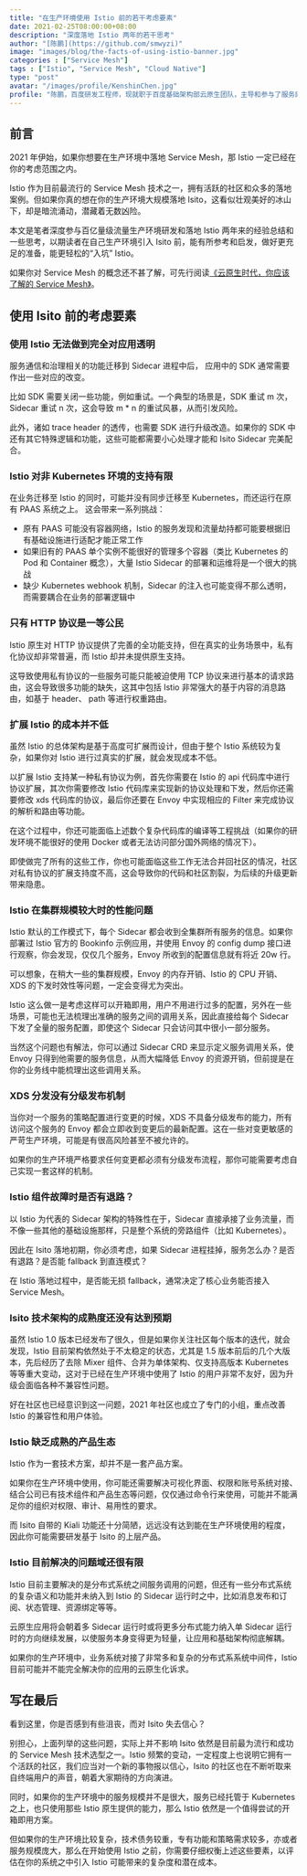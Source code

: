 ```yaml
---
title: "在生产环境使用 Istio 前的若干考虑要素"
date: 2021-02-25T08:00:00+08:00
description: "深度落地 Istio 两年的若干思考"
author: "[陈鹏](https://github.com/smwyzi)"
image: "images/blog/the-facts-of-using-istio-banner.jpg"
categories : ["Service Mesh"]
tags : ["Istio", "Service Mesh", "Cloud Native"]
type: "post"
avatar: "/images/profile/KenshinChen.jpg"
profile: "陈鹏，百度研发工程师，现就职于百度基础架构部云原生团队，主导和参与了服务网格在百度内部手机百度、Feed、百度地图等多个百亿量级核心业务的大规模落地，对云原生、Service Mesh、Isito 等方向有深入的研究和实践经验。"
---
```


## 前言
2021 年伊始，如果你想要在生产环境中落地 Service Mesh，那 Istio 一定已经在你的考虑范围之内。

Istio 作为目前最流行的 Service Mesh 技术之一，拥有活跃的社区和众多的落地案例。但如果你真的想在你的生产环境大规模落地 Isito，这看似壮观美好的冰山下，却是暗流涌动，潜藏着无数凶险。

本文是笔者深度参与百亿量级流量生产环境研发和落地 Istio 两年来的经验总结和一些思考，以期读者在自己生产环境引入 Isito 前，能有所参考和启发，做好更充足的准备，能更轻松的“入坑” Istio。

如果你对 Service Mesh 的概念还不甚了解，可先行阅读[《云原生时代，你应该了解的 Service Mesh》](https://mp.weixin.qq.com/s/eF3fgltkgYNrMfYS2VnSRw)。

## 使用 Isito 前的考虑要素
### 使用 Istio 无法做到完全对应用透明
服务通信和治理相关的功能迁移到 Sidecar 进程中后， 应用中的 SDK 通常需要作出一些对应的改变。

比如 SDK 需要关闭一些功能，例如重试。一个典型的场景是，SDK 重试 m 次，Sidecar 重试 n 次，这会导致 m * n 的重试风暴，从而引发风险。

此外，诸如 trace header 的透传，也需要 SDK 进行升级改造。如果你的 SDK 中还有其它特殊逻辑和功能，这些可能都需要小心处理才能和 Isito Sidecar 完美配合。

### Istio 对非 Kubernetes 环境的支持有限
在业务迁移至 Istio 的同时，可能并没有同步迁移至 Kubernetes，而还运行在原有 PAAS 系统之上。
这会带来一系列挑战：
* 原有 PAAS 可能没有容器网络，Istio 的服务发现和流量劫持都可能要根据旧有基础设施进行适配才能正常工作
* 如果旧有的 PAAS 单个实例不能很好的管理多个容器（类比 Kubernetes 的 Pod 和 Container 概念），大量 Istio Sidecar 的部署和运维将是一个很大的挑战
* 缺少 Kubernetes webhook 机制，Sidecar 的注入也可能变得不那么透明，而需要耦合在业务的部署逻辑中

### 只有 HTTP 协议是一等公民
Istio 原生对 HTTP 协议提供了完善的全功能支持，但在真实的业务场景中，私有化协议却非常普遍，而 Istio 却并未提供原生支持。

这导致使用私有协议的一些服务可能只能被迫使用 TCP 协议来进行基本的请求路由，这会导致很多功能的缺失，这其中包括 Istio 非常强大的基于内容的消息路由，如基于 header、 path 等进行权重路由。

### 扩展 Istio 的成本并不低
虽然 Istio 的总体架构是基于高度可扩展而设计，但由于整个 Istio 系统较为复杂，如果你对 Istio 进行过真实的扩展，就会发现成本不低。

以扩展 Istio 支持某一种私有协议为例，首先你需要在 Istio 的 api 代码库中进行协议扩展，其次你需要修改 Istio 代码库来实现新的协议处理和下发，然后你还需要修改 xds 代码库的协议，最后你还要在 Envoy 中实现相应的 Filter 来完成协议的解析和路由等功能。

在这个过程中，你还可能面临上述数个复杂代码库的编译等工程挑战（如果你的研发环境不能很好的使用 Docker 或者无法访问部分国外网络的情况下）。

即使做完了所有的这些工作，你也可能面临这些工作无法合并回社区的情况，社区对私有协议的扩展支持度不高，这会导致你的代码和社区割裂，为后续的升级更新带来隐患。

### Istio 在集群规模较大时的性能问题
Istio 默认的工作模式下，每个 Sidecar 都会收到全集群所有服务的信息。如果你部署过 Istio 官方的 Bookinfo 示例应用，并使用 Envoy 的 config dump 接口进行观察，你会发现，仅仅几个服务，Envoy 所收到的配置信息就有将近 20w 行。

可以想象，在稍大一些的集群规模，Envoy 的内存开销、Istio 的 CPU 开销、XDS 的下发时效性等问题，一定会变得尤为突出。

Istio 这么做一是考虑这样可以开箱即用，用户不用进行过多的配置，另外在一些场景，可能也无法梳理出准确的服务之间的调用关系，因此直接给每个 Sidecar 下发了全量的服务配置，即使这个 Sidecar 只会访问其中很小一部分服务。

当然这个问题也有解法，你可以通过 Sidecar CRD 来显示定义服务调用关系，使 Envoy 只得到他需要的服务信息，从而大幅降低 Envoy 的资源开销，但前提是在你的业务线中能梳理出这些调用关系。

### XDS 分发没有分级发布机制
当你对一个服务的策略配置进行变更的时候，XDS 不具备分级发布的能力，所有访问这个服务的 Envoy 都会立即收到变更后的最新配置。这在一些对变更敏感的严苛生产环境，可能是有很高风险甚至不被允许的。

如果你的生产环境严格要求任何变更都必须有分级发布流程，那你可能需要考虑自己实现一套这样的机制。

### Istio 组件故障时是否有退路？
以 Istio 为代表的 Sidecar 架构的特殊性在于，Sidecar 直接承接了业务流量，而不像一些其他的基础设施那样，只是整个系统的旁路组件（比如 Kubernetes）。

因此在 Isito 落地初期，你必须考虑，如果 Sidecar 进程挂掉，服务怎么办？是否有退路？是否能 fallback 到直连模式？

在 Istio 落地过程中，是否能无损 fallback，通常决定了核心业务能否接入 Service Mesh。

### Isito 技术架构的成熟度还没有达到预期
虽然 Istio 1.0 版本已经发布了很久，但是如果你关注社区每个版本的迭代，就会发现，Istio 目前架构依然处于不太稳定的状态，尤其是 1.5 版本前后的几个大版本，先后经历了去除 Mixer 组件、合并为单体架构、仅支持高版本 Kubernetes 等等重大变动，这对于已经在生产环境中使用了 Istio 的用户非常不友好，因为升级会面临各种不兼容性问题。

好在社区也已经意识到这一问题，2021 年社区也成立了专门的小组，重点改善 Istio 的兼容性和用户体验。

### Istio 缺乏成熟的产品生态
Istio 作为一套技术方案，却并不是一套产品方案。

如果你在生产环境中使用，你可能还需要解决可视化界面、权限和账号系统对接、结合公司已有技术组件和产品生态等问题，仅仅通过命令行来使用，可能并不能满足你的组织对权限、审计、易用性的要求。

而 Isito 自带的 Kiali 功能还十分简陋，远远没有达到能在生产环境使用的程度，因此你可能需要研发基于 Isito 的上层产品。

### Istio 目前解决的问题域还很有限
Istio 目前主要解决的是分布式系统之间服务调用的问题，但还有一些分布式系统的复杂语义和功能并未纳入到 Istio 的 Sidecar 运行时之中，比如消息发布和订阅、状态管理、资源绑定等等。

云原生应用将会朝着多 Sidecar 运行时或将更多分布式能力纳入单 Sidecar 运行时的方向继续发展，以使服务本身变得更为轻量，让应用和基础架构彻底解耦。

如果你的生产环境中，业务系统对接了非常多和复杂的分布式系系统中间件，Istio 目前可能并不能完全解决你的应用的云原生化诉求。

## 写在最后
看到这里，你是否感到有些沮丧，而对 Isito 失去信心？

别担心，上面列举的这些问题，实际上并不影响 Isito 依然是目前最为流行和成功的 Service Mesh 技术选型之一。Istio 频繁的变动，一定程度上也说明它拥有一个活跃的社区，我们应当对一个新的事物报以信心，Isito 的社区也在不断听取来自终端用户的声音，朝着大家期待的方向演进。

同时，如果你的生产环境中的服务规模并不是很大，服务已经托管于 Kubernetes 之上，也只使用那些 Istio 原生提供的能力，那么 Istio 依然是一个值得尝试的开箱即用方案。

但如果你的生产环境比较复杂，技术债务较重，专有功能和策略需求较多，亦或者服务规模庞大，那么在开始使用 Istio 之前，你需要仔细权衡上述这些要素，以评估在你的系统之中引入 Istio 可能带来的复杂度和潜在成本。